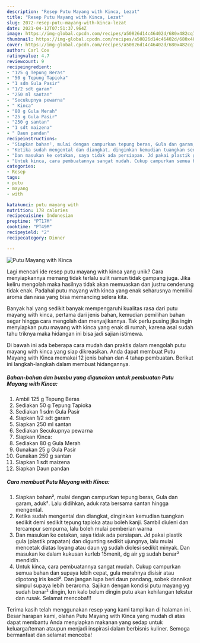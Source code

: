 ```yaml
---
description: "Resep Putu Mayang with Kinca, Lezat"
title: "Resep Putu Mayang with Kinca, Lezat"
slug: 2072-resep-putu-mayang-with-kinca-lezat
date: 2021-04-12T07:51:37.964Z
image: https://img-global.cpcdn.com/recipes/a50826d14c46402d/680x482cq70/putu-mayang-with-kinca-foto-resep-utama.jpg
thumbnail: https://img-global.cpcdn.com/recipes/a50826d14c46402d/680x482cq70/putu-mayang-with-kinca-foto-resep-utama.jpg
cover: https://img-global.cpcdn.com/recipes/a50826d14c46402d/680x482cq70/putu-mayang-with-kinca-foto-resep-utama.jpg
author: Carl Cox
ratingvalue: 4.7
reviewcount: 9
recipeingredient:
- "125 g Tepung Beras"
- "50 g Tepung Tapioka"
- "1 sdm Gula Pasir"
- "1/2 sdt garam"
- "250 ml santan"
- "Secukupnya pewarna"
- " Kinca"
- "80 g Gula Merah"
- "25 g Gula Pasir"
- "250 g santan"
- "1 sdt maizena"
- " Daun pandan"
recipeinstructions:
- "Siapkan bahan², mulai dengan campurkan tepung beras, Gula dan garam, aduk². Lalu didihkan, aduk rata bersama santan hingga mengental."
- "Ketika sudah mengental dan diangkat, dinginkan kemudian tuangkan sedikit demi sedikit tepung tapioka atau boleh kanji. Sambil diuleni dan tercampur sempurna, lalu boleh mulai pemberian warna"
- "Dan masukan ke cetakan, saya tidak ada persiapan. Jd pakai plastik gula (plastik prapatan) dan digunting sedikit ujungnya, lalu mulai mencetak diatas loyang atau daun yg sudah diolesi sedikit minyak. Dan masukan ke dalam kukusan kurleb 15menit, dg air yg sudah benar² mendidih."
- "Untuk kinca, cara pembuatannya sangat mudah. Cukup campurkan semua bahan dan supaya lebih cepat, gula merahnya disisir atau dipotong iris kecil². Dan jangan lupa beri daun pandang, sobek dannikat simpul supaya lebih beraroma. Sajikan dengan kondisi putu mayang yg sudah benar² dingin, krn kalo belum dingin putu akan kehilangan tekstur dan rusak. Selamat mencoba!!!"
categories:
- Resep
tags:
- putu
- mayang
- with

katakunci: putu mayang with 
nutrition: 178 calories
recipecuisine: Indonesian
preptime: "PT17M"
cooktime: "PT49M"
recipeyield: "2"
recipecategory: Dinner

---
```



![Putu Mayang with Kinca](https://img-global.cpcdn.com/recipes/a50826d14c46402d/680x482cq70/putu-mayang-with-kinca-foto-resep-utama.jpg)

Lagi mencari ide resep putu mayang with kinca yang unik? Cara menyiapkannya memang tidak terlalu sulit namun tidak gampang juga. Jika keliru mengolah maka hasilnya tidak akan memuaskan dan justru cenderung tidak enak. Padahal putu mayang with kinca yang enak seharusnya memiliki aroma dan rasa yang bisa memancing selera kita.



Banyak hal yang sedikit banyak mempengaruhi kualitas rasa dari putu mayang with kinca, pertama dari jenis bahan, kemudian pemilihan bahan segar hingga cara mengolah dan menyajikannya. Tak perlu pusing jika ingin menyiapkan putu mayang with kinca yang enak di rumah, karena asal sudah tahu triknya maka hidangan ini bisa jadi sajian istimewa.


Di bawah ini ada beberapa cara mudah dan praktis dalam mengolah putu mayang with kinca yang siap dikreasikan. Anda dapat membuat Putu Mayang with Kinca memakai 12 jenis bahan dan 4 tahap pembuatan. Berikut ini langkah-langkah dalam membuat hidangannya.

<!--inarticleads1-->

##### Bahan-bahan dan bumbu yang digunakan untuk pembuatan Putu Mayang with Kinca:

1. Ambil 125 g Tepung Beras
1. Sediakan 50 g Tepung Tapioka
1. Sediakan 1 sdm Gula Pasir
1. Siapkan 1/2 sdt garam
1. Siapkan 250 ml santan
1. Sediakan Secukupnya pewarna
1. Siapkan  Kinca:
1. Sediakan 80 g Gula Merah
1. Gunakan 25 g Gula Pasir
1. Gunakan 250 g santan
1. Siapkan 1 sdt maizena
1. Siapkan  Daun pandan




<!--inarticleads2-->

##### Cara membuat Putu Mayang with Kinca:

1. Siapkan bahan², mulai dengan campurkan tepung beras, Gula dan garam, aduk². Lalu didihkan, aduk rata bersama santan hingga mengental.
1. Ketika sudah mengental dan diangkat, dinginkan kemudian tuangkan sedikit demi sedikit tepung tapioka atau boleh kanji. Sambil diuleni dan tercampur sempurna, lalu boleh mulai pemberian warna
1. Dan masukan ke cetakan, saya tidak ada persiapan. Jd pakai plastik gula (plastik prapatan) dan digunting sedikit ujungnya, lalu mulai mencetak diatas loyang atau daun yg sudah diolesi sedikit minyak. Dan masukan ke dalam kukusan kurleb 15menit, dg air yg sudah benar² mendidih.
1. Untuk kinca, cara pembuatannya sangat mudah. Cukup campurkan semua bahan dan supaya lebih cepat, gula merahnya disisir atau dipotong iris kecil². Dan jangan lupa beri daun pandang, sobek dannikat simpul supaya lebih beraroma. Sajikan dengan kondisi putu mayang yg sudah benar² dingin, krn kalo belum dingin putu akan kehilangan tekstur dan rusak. Selamat mencoba!!!




Terima kasih telah menggunakan resep yang kami tampilkan di halaman ini. Besar harapan kami, olahan Putu Mayang with Kinca yang mudah di atas dapat membantu Anda menyiapkan makanan yang sedap untuk keluarga/teman ataupun menjadi inspirasi dalam berbisnis kuliner. Semoga bermanfaat dan selamat mencoba!
